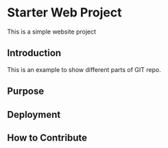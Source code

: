 # Starter Web Project

This is a simple website project

## Introduction

This is an example to show different parts
of GIT repo.

## Purpose

## Deployment

## How to Contribute
